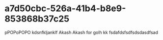 # a7d50cbc-526a-41b4-b8e9-853868b37c25
pPOPoPOPO
kdsnfkljanklf
Akash
Akash for golh
kk
fsdafdsfsdfsdsdasdfsad
